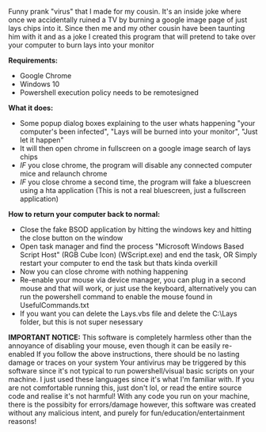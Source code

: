 Funny prank "virus" that I made for my cousin.
It's an inside joke where once we accidentally ruined a TV by burning a google image page of just lays chips into it.
Since then me and my other cousin have been taunting him with it and as a joke I created this program that will pretend to take over your computer to burn lays into your monitor

**Requirements:**
- Google Chrome
- Windows 10
- Powershell execution policy needs to be remotesigned

**What it does:**
- Some popup dialog boxes explaining to the user whats happening "your computer's been infected", "Lays will be burned into your monitor", "Just let it happen"
- It will then open chrome in fullscreen on a google image search of lays chips
- *IF* you close chrome, the program will disable any connected computer mice and relaunch chrome
- *IF* you close chrome a second time, the program will fake a bluescreen using a hta application (This is not a real bluescreen, just a fullscreen application)

**How to return your computer back to normal:**
- Close the fake BSOD application by hitting the windows key and hitting the close button on the window
- Open task manager and find the process "Microsoft Windows Based Script Host" (RGB Cube Icon) (WScript.exe) and end the task, OR Simply restart your computer to end the task but thats kinda overkill
- Now you can close chrome with nothing happening
- Re-enable your mouse via device manager, you can plug in a second mouse and that will work, or just use the keyboard, alternatively you can run the powershell command to enable the mouse found in UsefulCommands.txt
- If you want you can delete the Lays.vbs file and delete the C:\Lays folder, but this is not super nesessary

**IMPORTANT NOTICE:**
This software is completely harmless other than the annoyance of disabling your mouse, even though it can be easily re-enabled
If you follow the above instructions, there should be no lasting damage or traces on your system
Your antivirus may be triggered by this software since it's not typical to run powershell/visual basic scripts on your machine. I just used these languages since it's what I'm familiar with.
If you are not comfortable running this, just don't lol, or read the entire source code and realise it's not harmful!
With any code you run on your machine, there is the possibity for errors/damage however, this software was created without any malicious intent, and purely for fun/education/entertainment reasons!
